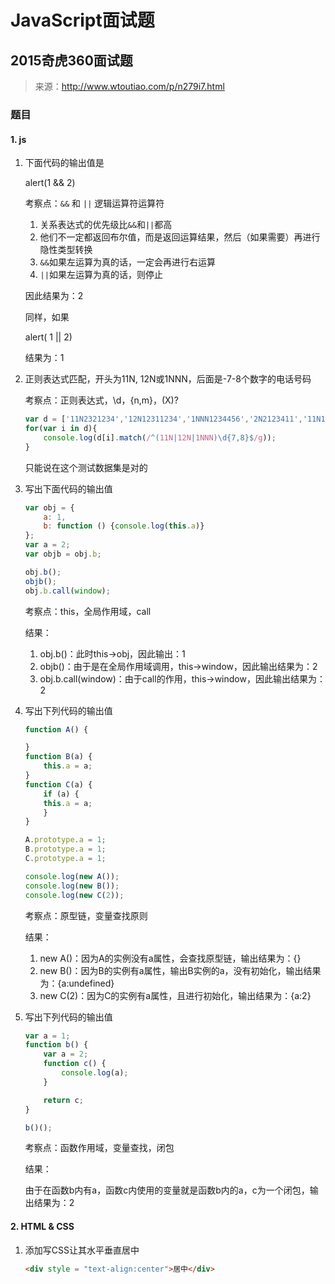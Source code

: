 # JavaScript面试题

## 2015奇虎360面试题

> 来源：http://www.wtoutiao.com/p/n279i7.html

### 题目

#### 1. js

1. 下面代码的输出值是

    alert(1 && 2)

    考察点：`&&` 和 `||` 逻辑运算符运算符

    1. 关系表达式的优先级比`&&`和`||`都高
    2. 他们不一定都返回布尔值，而是返回运算结果，然后（如果需要）再进行隐性类型转换
    3. `&&`如果左运算为真的话，一定会再进行右运算
    4. `||`如果左运算为真的话，则停止

    因此结果为：2

    同样，如果

    alert( 1 || 2)

    结果为：1

2. 正则表达式匹配，开头为11N, 12N或1NNN，后面是-7-8个数字的电话号码

    考察点：正则表达式，\d，{n,m}，(X)?

    ```javascript
    var d = ['11N2321234','12N12311234','1NNN1234456','2N2123411','11N12343','11N2343234NN'];
    for(var i in d){
        console.log(d[i].match(/^(11N|12N|1NNN)\d{7,8}$/g));
    }
    ```

    只能说在这个测试数据集是对的

3. 写出下面代码的输出值

    ```javascript
    var obj = {
        a: 1,
        b: function () {console.log(this.a)}
    };
    var a = 2;
    var objb = obj.b;

    obj.b();
    objb();
    obj.b.call(window);
    ```

    考察点：this，全局作用域，call

    结果：

    1. obj.b()：此时this->obj，因此输出：1
    2. objb()：由于是在全局作用域调用，this->window，因此输出结果为：2
    3. obj.b.call(window)：由于call的作用，this->window，因此输出结果为：2

4. 写出下列代码的输出值

    ```javascript
    function A() {

    }
    function B(a) {
        this.a = a;
    }
    function C(a) {
        if (a) {
        this.a = a;
        }
    }

    A.prototype.a = 1;
    B.prototype.a = 1;
    C.prototype.a = 1;

    console.log(new A());
    console.log(new B());
    console.log(new C(2));
    ```

    考察点：原型链，变量查找原则

    结果：

    1. new A()：因为A的实例没有a属性，会查找原型链，输出结果为：{}
    2. new B()：因为B的实例有a属性，输出B实例的a，没有初始化，输出结果为：{a:undefined}
    3. new C(2)：因为C的实例有a属性，且进行初始化，输出结果为：{a:2}

5. 写出下列代码的输出值

    ```javascript
    var a = 1;
    function b() {
        var a = 2;
        function c() {
            console.log(a);
        }

        return c;
    }

    b()();
    ```

    考察点：函数作用域，变量查找，闭包

    结果：

    由于在函数b内有a，函数c内使用的变量就是函数b内的a，c为一个闭包，输出结果为：2

#### 2. HTML & CSS

1. 添加写CSS让其水平垂直居中

    ```html
    <div style = "text-align:center">居中</div>
    ```
